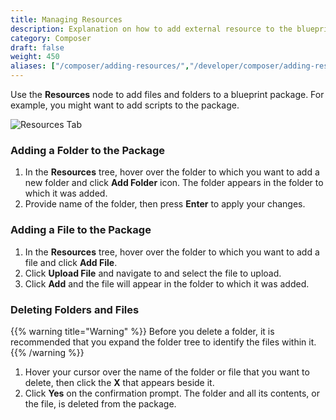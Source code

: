 ```yaml
---
title: Managing Resources
description: Explanation on how to add external resource to the blueprint
category: Composer
draft: false
weight: 450
aliases: ["/composer/adding-resources/","/developer/composer/adding-resources/"]
---
```

Use the **Resources** node to add files and folders to a blueprint package. For example, you might want to add scripts to the package.

![Resources Tab]( /images/composer/source-view.png )


### Adding a Folder to the Package

1. In the **Resources** tree, hover over the folder to which you want to add a new folder and click **Add Folder** icon. The folder appears in the folder to which it was added.
2. Provide name of the folder, then press **Enter** to apply your changes.


### Adding a File to the Package

1. In the **Resources** tree, hover over the folder to which you want to add a file and click **Add File**.
2. Click **Upload File** and navigate to and select the file to upload.
3. Click **Add** and the file will appear in the folder to which it was added.


### Deleting Folders and Files

{{% warning title="Warning" %}}
Before you delete a folder, it is recommended that you expand the folder tree to identify the files within it.
{{% /warning %}}

1. Hover your cursor over the name of the folder or file that you want to delete, then click the **X** that appears beside it.
2. Click **Yes** on the confirmation prompt. The folder and all its contents, or the file, is deleted from the package. 
